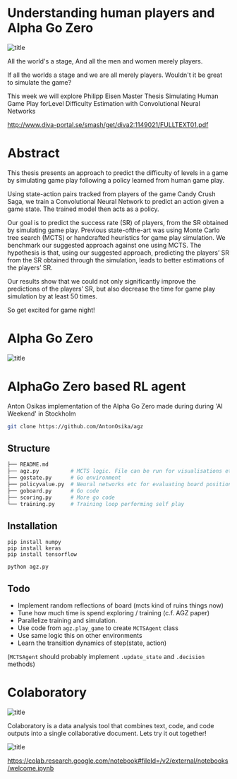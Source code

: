 # Understanding human players and Alpha Go Zero

![title](https://scontent-arn2-1.xx.fbcdn.net/v/t31.0-8/23215485_514364231064_4399164717301012176_o.jpg?oh=9b4c3020cfc79c375efcfe162e3386bb&oe=5AAA495C)

All the world's a stage,
And all the men and women merely players.

If all the worlds a stage and we are all merely players. Wouldn't it be great to simulate the game?

This week we will explore Philipp Eisen Master Thesis Simulating Human Game Play forLevel Difficulty Estimation with
Convolutional Neural Networks

http://www.diva-portal.se/smash/get/diva2:1149021/FULLTEXT01.pdf

# Abstract
This thesis presents an approach to predict the difficulty
of levels in a game by simulating game play following a policy
learned from human game play. 

Using state-action pairs tracked
from players of the game Candy Crush Saga, we train a Convolutional
Neural Network to predict an action given a game state.
The trained model then acts as a policy.

Our goal is to predict the success rate (SR) of players, from
the SR obtained by simulating game play. Previous state-ofthe-art was using Monte Carlo tree search (MCTS) or handcrafted
heuristics for game play simulation. We benchmark our
suggested approach against one using MCTS. The hypothesis is
that, using our suggested approach, predicting the players’ SR
from the SR obtained through the simulation, leads to better
estimations of the players’ SR.

Our results show that we could not only significantly improve
the predictions of the players’ SR, but also decrease the time for
game play simulation by at least 50 times.

So get excited for game night!

# Alpha Go Zero

![title](https://scontent-arn2-1.xx.fbcdn.net/v/t31.0-8/23215614_514375378724_8927753670967270156_o.jpg?oh=3aaa86c5056b6587466abb23793b52aa&oe=5AA1D49C)

# AlphaGo Zero based RL agent 
Anton Osikas implementation of the Alpha Go Zero made during during 'AI Weekend' in Stockholm


```bash
git clone https://github.com/AntonOsika/agz
```

## Structure
```python
├── README.md
├── agz.py          # MCTS logic. File can be run for visualisations etc
├── gostate.py      # Go environment
├── policyvalue.py  # Neural networks etc for evaluating board positions
├── goboard.py      # Go code 
├── scoring.py      # More go code 
└── training.py     # Training loop performing self play 
```

## Installation

```
pip install numpy
pip install keras
pip install tensorflow

python agz.py
```

## Todo
- Implement random reflections of board (mcts kind of ruins things now)
- Tune how much time is spend exploring / training (c.f. AGZ paper)
- Parallelize training and simulation.
- Use code from `agz.play_game` to create `MCTSAgent` class 
- Use same logic this on other environments
- Learn the transition dynamics of step(state, action)

(`MCTSAgent` should probably implement `.update_state` and `.decision` methods)

# Colaboratory

![title](https://i.imgur.com/dZ91fUv.png)

Colaboratory is a data analysis tool that combines text, code, and code outputs into a single collaborative document. Lets try it out together!

![title](https://i.imgur.com/jfHKE9Q.png)

https://colab.research.google.com/notebook#fileId=/v2/external/notebooks/welcome.ipynb



